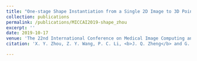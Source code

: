 ```yaml
---
title: "One-stage Shape Instantiation from a Single 2D Image to 3D Point Cloud"
collection: publications
permalink: /publications/MICCAI2019-shape_zhou
excerpt: ''
date: 2019-10-17
venue: 'The 22nd International Conference on Medical Image Computing and Computer Assisted Intervention (MICCAI2019)'
citation: 'X. Y. Zhou, Z. Y. Wang, P. C. Li, <b>J. Q. Zheng</b> and G. Z. Yang, "One-stage Shape Instantiation from a Single 2D Image to 3D Point Cloud", in <i>Proc. of the Medical Image Analysis and Computer Assisted Intervention (MICCAI)</i>, 2019.'

---
```


<!-- paperurl: '' 
-->
